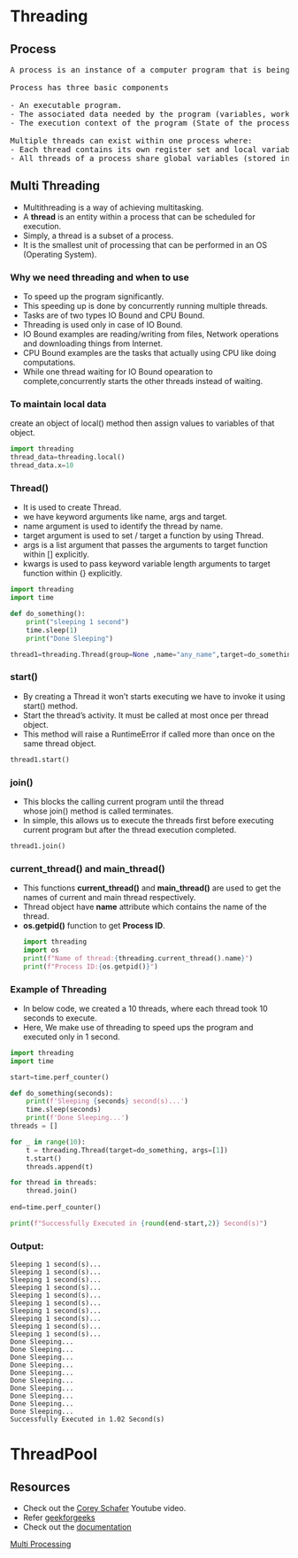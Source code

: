 # Threading

## Process
<pre>
A process is an instance of a computer program that is being executed.

Process has three basic components

- An executable program.
- The associated data needed by the program (variables, workspace, buffers, etc.)
- The execution context of the program (State of the process)

Multiple threads can exist within one process where:
- Each thread contains its own register set and local variables (stored in the stack).
- All threads of a process share global variables (stored in heap) and the program code.
</pre>
## Multi Threading
- Multithreading is a way of achieving multitasking.
- A **thread** is an entity within a process that can be scheduled for execution.
- Simply, a thread is a subset of a process.
- It is the smallest unit of processing that can be performed in an OS (Operating System).
### Why we need threading and when to use
- To speed up the program significantly.
- This speeding up is done by concurrently running multiple threads.
- Tasks are of two types IO Bound and CPU Bound.
- Threading is used only in case of IO Bound.
- IO Bound examples are reading/writing from files, Network operations and downloading things from Internet.
- CPU Bound examples are the tasks that actually using CPU like doing computations.
- While one thread waiting for IO Bound opearation to complete,concurrently starts the other threads instead of waiting.

### To maintain local data

create an object of local() method  then assign values to variables of that object.

```python
import threading
thread_data=threading.local()
thread_data.x=10
```

### Thread()

- It is used to create Thread.
- we have keyword arguments like name, args and target.
- name argument is used to identify the thread by name.
- target argument is used to set / target a function by using Thread.
- args is a list argument that passes the arguments to target function within [] explicitly.
- kwargs is used to pass keyword variable length arguments  to target function within {} explicitly.

```python
import threading
import time

def do_something():
    print("sleeping 1 second")
    time.sleep(1)
    print("Done Sleeping")

thread1=threading.Thread(group=None ,name="any_name",target=do_something,args=[],kwargs={}, *, daemon=None);
```

### start()

- By creating a Thread it won’t starts executing we have to invoke it using start() method.
- Start the thread’s activity. It must be called at most once per thread object.
- This method will raise a RuntimeError if called more than once on the same thread object.

```python
thread1.start()
```

### join()

- This blocks the calling current program until the thread whose join() method is called terminates.
- In simple, this allows us to execute the threads first before executing current program but after the thread execution completed.

```python
thread1.join()
```
### current_thread() and main_thread()
- This functions **current_thread()** and **main_thread()** are used to get the names of current and main thread respectively.
- Thread object have **name** attribute which contains the name of the thread.
- **os.getpid()** function to get **Process ID**.
  ```python
  import threading
  import os
  print(f"Name of thread:{threading.current_thread().name}")
  print(f"Process ID:{os.getpid()}")
  ```
### Example of Threading
- In below code, we created a 10 threads, where each thread took 10 seconds to execute.
- Here, We make use of threading to speed ups the program and executed only in 1 second.

```Python
import threading
import time

start=time.perf_counter()

def do_something(seconds):
    print(f'Sleeping {seconds} second(s)...')
    time.sleep(seconds)
    print(f'Done Sleeping...')
threads = []

for _ in range(10):
    t = threading.Thread(target=do_something, args=[1])
    t.start()
    threads.append(t)

for thread in threads:
    thread.join()
    
end=time.perf_counter()

print(f"Successfully Executed in {round(end-start,2)} Second(s)")
```
### Output:

```
Sleeping 1 second(s)...
Sleeping 1 second(s)...
Sleeping 1 second(s)...
Sleeping 1 second(s)...
Sleeping 1 second(s)...
Sleeping 1 second(s)...
Sleeping 1 second(s)...
Sleeping 1 second(s)...
Sleeping 1 second(s)...
Sleeping 1 second(s)...
Done Sleeping...
Done Sleeping...
Done Sleeping...
Done Sleeping...
Done Sleeping...
Done Sleeping...
Done Sleeping...
Done Sleeping...
Done Sleeping...
Done Sleeping...
Successfully Executed in 1.02 Second(s)
```

# ThreadPool

## Resources

- Check out the [Corey Schafer](https://youtu.be/IEEhzQoKtQU) Youtube video.
- Refer [geekforgeeks](https://www.geeksforgeeks.org/multithreading-python-set-1/)
- Check out the [documentation](https://docs.python.org/3/library/threading.html#thread-objects)

[Multi Processing](Threading%20ef9aba37f4f04828854d977f2a311cf2/Multi%20Processing%20bd82b71ccb564c9ea31f0fbc6a312ff0.md)
